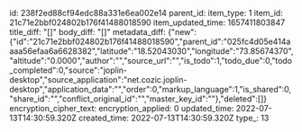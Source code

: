 id: 238f2ed88cf94edc88a331e6ea002e14
parent_id: 
item_type: 1
item_id: 21c71e2bbf024802b176f41488018590
item_updated_time: 1657411803847
title_diff: "[]"
body_diff: "[]"
metadata_diff: {"new":{"id":"21c71e2bbf024802b176f41488018590","parent_id":"025fc4d05e414aaaa56efaa6a6628382","latitude":"18.52043030","longitude":"73.85674370","altitude":"0.0000","author":"","source_url":"","is_todo":1,"todo_due":0,"todo_completed":0,"source":"joplin-desktop","source_application":"net.cozic.joplin-desktop","application_data":"","order":0,"markup_language":1,"is_shared":0,"share_id":"","conflict_original_id":"","master_key_id":""},"deleted":[]}
encryption_cipher_text: 
encryption_applied: 0
updated_time: 2022-07-13T14:30:59.320Z
created_time: 2022-07-13T14:30:59.320Z
type_: 13